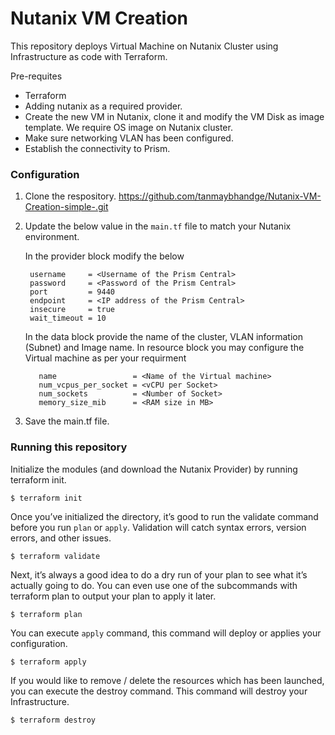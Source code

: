 # Nutanix VM Creation


This repository deploys Virtual Machine on Nutanix Cluster using Infrastructure as code with Terraform.

Pre-requites

- Terraform
- Adding nutanix as a required provider.
- Create the new VM in Nutanix, clone it and modify the VM Disk as image template. We require OS image on Nutanix cluster.
- Make sure networking VLAN has been configured.
- Establish the connectivity to Prism.

### Configuration

1. Clone the respository.
        https://github.com/tanmaybhandge/Nutanix-VM-Creation-simple-.git

2. Update the below value in the ```main.tf``` file to match your Nutanix environment.

      In the provider block modify the below

        username     = <Username of the Prism Central>
        password     = <Password of the Prism Central>
        port         = 9440
        endpoint     = <IP address of the Prism Central>
        insecure     = true
        wait_timeout = 10

      In the data block provide the name of the cluster, VLAN information (Subnet) and Image name. In resource block you may configure the Virtual machine as per your requirment

          name                 = <Name of the Virtual machine>
          num_vcpus_per_socket = <vCPU per Socket>
          num_sockets          = <Number of Socket>
          memory_size_mib      = <RAM size in MB>

  3. Save the main.tf file.

### Running this repository
Initialize the modules (and download the Nutanix Provider) by running terraform init.

    $ terraform init

Once you’ve initialized the directory, it’s good to run the validate command before you run ```plan``` or ```apply```. Validation will catch syntax errors, version errors, and other issues.

    $ terraform validate

Next, it’s always a good idea to do a dry run of your plan to see what it’s actually going to do. You can even use one of the subcommands with terraform plan to output your plan to apply it later.

    $ terraform plan

You can execute ```apply``` command, this command will deploy or applies your configuration.

    $ terraform apply

If you would like to remove / delete the resources which has been launched, you can execute the destroy command. This command will destroy your Infrastructure.

    $ terraform destroy
